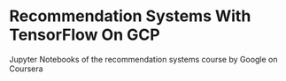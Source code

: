 # Recommendation Systems With TensorFlow On GCP

Jupyter Notebooks of the recommendation systems course by Google on Coursera
